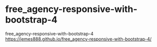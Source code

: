# free_agency-responsive-with-bootstrap-4
free_agency-responsive-with-bootstrap-4
https://jemes888.github.io/free_agency-responsive-with-bootstrap-4/
